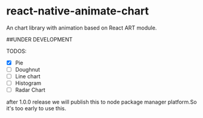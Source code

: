 # react-native-animate-chart
An chart library with animation based on React ART module.

##UNDER DEVELOPMENT

TODOS:
- [x] Pie
- [ ] Doughnut
- [ ] Line chart
- [ ] Histogram
- [ ] Radar Chart

after 1.0.0 release we will publish this to node package manager platform.So it's too early to use this.
